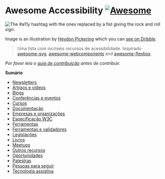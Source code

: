 # Awesome Accessibility [![Awesome](https://awesome.re/badge.svg)](https://awesome.re)

![The #a11y hashtag with the ones replaced by a fist giving the rock and roll sign.](https://user-images.githubusercontent.com/1204692/30697506-9fd3020c-9eb5-11e7-95ca-a6c56785dd66.png)

Image is an illustration by [Heydon Pickering](http://www.heydonworks.com/) which you can [see on Dribble](https://dribbble.com/shots/2121794-rock-n-roll-a11y).

> Uma lista com incríveis recursos de acessibilidade.
> Inspirado [awesome-svg](https://github.com/willianjusten/awesome-svg), [awesome-webcomponents](https://github.com/obetomuniz/awesome-webcomponents) and [awesome-flexbox](https://github.com/afonsopacifer/awesome-flexbox).

*Por favor leia o [guia de contribuição](CONTRIBUTING.md) antes de contribuir.*

**Sumário**

- [Newsletters](topics/newsletter.md)
- [Artigos e vídeos](topics/articles-and-videos.md)
- [Blogs](topics/blogs.md)
- [Conferências e eventos](topics/conferences.md)
- [Cursos](topics/courses.md)
- [Documentação](topics/guides.md)
- [Empresas e organizações](topics/companies-and-organizations.md)
- [Especificação W3C](topics/specification.md)
- [Ferramentas](topics/tools.md)
- [Ferramentas e validadores](topics/validators.md)
- [Legislações](topics/laws.md)
- [Livros](topics/books.md)
- [Meetups](topics/meetups.md)
- [Outros recursos](topics/other-resources.md)
- [Oportunidades](topics/jobs.md)
- [Palestras](topics/talks.md)
- [Pessoas para seguir](topics/people.md)
- [Tecnologia assistiva](topics/assistive-technology.md)

